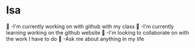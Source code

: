 # Isa
💙 -I'm currently working on
with github with my class
💙 -I'm currently learning 
working on the github website
💙 -I'm  looking to collaborate on 
with the work I have to do
💙 -Ask me about 
anything in my life
